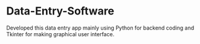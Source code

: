 # Data-Entry-Software
Developed this data entry app mainly using Python for backend coding and Tkinter for making graphical user interface.
